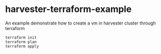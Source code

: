 # harvester-terraform-example

An example demonstrate how to create a vm in harvester cluster through terraform

```
terraform init
terraform plan
terraform apply
```
